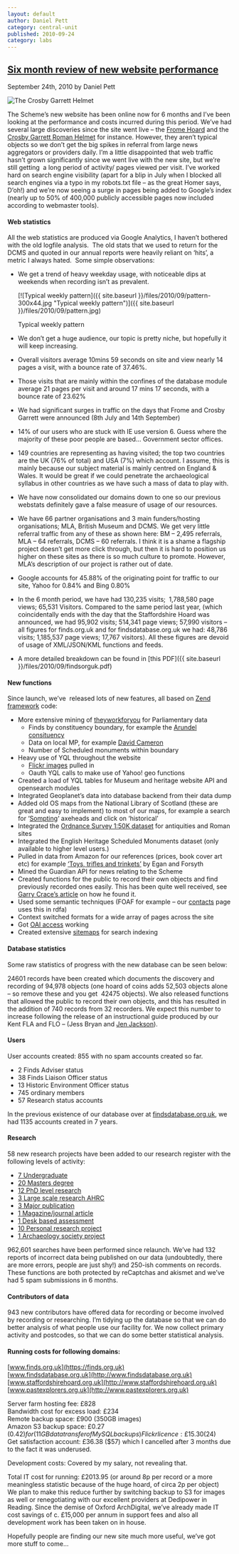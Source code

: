 ```yaml
---
layout: default
author: Daniel Pett
category: central-unit
published: 2010-09-24
category: labs
---
```

[Six month review of new website performance](/2010/09/24/six-month-review/ "Permanent Link to Six month review of new website performance")
--------------------------------------------------------------------------------------------------------------------------------------------

September 24th, 2010 by Daniel Pett

![The Crosby Garrett Helmet](https://finds.org.uk/documents/image/19269498b.jpg "The Crosby Garrett Helmet")

The Scheme’s new website has been online now for 6 months and I’ve been looking at the performance and costs incurred during this period. We’ve had several large discoveries since the site went live – the [Frome Hoard](https://finds.org.uk/database/artefacts/record/id/387181 "Frome Hoard record") and the [Crosby Garrett Roman Helmet](https://finds.org.uk/database/artefacts/record/id/404767 "The Roman helmet record") for instance. However, they aren’t typical objects so we don’t get the big spikes in referral from large news aggregators or providers daily. I’m a little disappointed that web traffic hasn’t grown significantly since we went live with the new site, but we’re still getting  a long period of activity/ pages viewed per visit. I’ve worked hard on search engine visibility (apart for a blip in July when I blocked all search engines via a typo in my robots.txt file – as the great Homer says, D’oh!) and we’re now seeing a surge in pages being added to Google’s index (nearly up to 50% of 400,000 publicly accessible pages now included according to webmaster tools).

#### Web statistics

All the web statistics are produced via Google Analytics, I haven’t bothered with the old logfile analysis.  The old stats that we used to return for the DCMS and quoted in our annual reports were heavily reliant on ‘hits’, a metric I always hated.  Some simple observations:

*   We get a trend of heavy weekday usage, with noticeable dips at weekends when recording isn’t as prevalent.
    
    [![Typical weekly pattern]({{ site.baseurl }}/files/2010/09/pattern-300x44.jpg "Typical weekly pattern")]({{ site.baseurl }}/files/2010/09/pattern.jpg)
    
    Typical weekly pattern
    
*   We don’t get a huge audience, our topic is pretty niche, but hopefully it will keep increasing.
*   Overall visitors average 10mins 59 seconds on site and view nearly 14 pages a visit, with a bounce rate of 37.46%.
*   Those visits that are mainly within the confines of the database module average 21 pages per visit and around 17 mins 17 seconds, with a bounce rate of 23.62%
*   We had significant surges in traffic on the days that Frome and Crosby Garrett were announced (8th July and 14th September)
*   14% of our users who are stuck with IE use version 6. Guess where the majority of these poor people are based… Government sector offices.
*   149 countries are representing as having visited; the top two countries are the UK (76% of total) and USA (7%) which account. I assume, this is mainly because our subject material is mainly centred on England & Wales. It would be great if we could penetrate the archaeological syllabus in other countries as we have such a mass of data to play with.
*   We have now consolidated our domains down to one so our previous webstats definitely gave a false measure of usage of our resources.
*   We have 66 partner organisations and 3 main funders/hosting organisations; MLA, British Museum and DCMS. We get very little referral traffic from any of these as shown here: BM – 2,495 referrals, MLA – 64 referrals, DCMS – 60 referrals. I think it is a shame a flagship project doesn’t get more click through, but then it is hard to position us higher on these sites as there is so much culture to promote. However, MLA’s description of our project is rather out of date.
*   Google accounts for 45.88% of the originating point for traffic to our site, Yahoo for 0.84% and Bing 0.80%
*   In the 6 month period, we have had 130,235 visits;  1,788,580 page views; 65,531 Visitors. Compared to the same period last year, (which coincidentally ends with the day that the Staffordshire Hoard was announced, we had 95,902 visits; 514,341 page views; 57,990 visitors – all figures for finds.org.uk and for findsdatabase.org.uk we had: 48,786 visits; 1,185,537 page views; 17,767 visitors). All these figures are devoid of usage of XML/JSON/KML functions and feeds.
*   A more detailed breakdown can be found in [this PDF]({{ site.baseurl }}/files/2010/09/findsorguk.pdf)

#### New functions

Since launch, we’ve  released lots of new features, all based on [Zend framework](http://framework.zend.com) code:

*   More extensive mining of [theyworkforyou](http://www.theyworkforyou.com) for Parliamentary data
    *   Finds by constituency boundary, for example the [Arundel consituency](https://finds.org.uk/news/theyworkforyou/finds/constituency/Arundel+and+South+Downs)
    *   Data on local MP, for example [David Cameron](https://finds.org.uk/news/theyworkforyou/mp/id/10777 "David Cameron's details")
    *   Number of Scheduled monuments within boundary
*   Heavy use of YQL throughout the website
    *   [Flickr images](https://finds.org.ukflickr) pulled in
    *   Oauth YQL calls to make use of Yahoo! geo functions
*   Created a load of YQL tables for Museum and heritage website API and opensearch modules
*   Integrated Geoplanet’s data into database backend from their data dump
*   Added old OS maps from the National Library of Scotland (these are great and easy to implement) to most of our maps, for example a search for ‘[Sompting](https://finds.org.uk/database/search/map/description/sompting "Sompting finds mapped")‘ axeheads and click on ‘historical’
*   Integrated the [Ordnance Survey 1:50K dataset](/2010/05/24/os150k/) for antiquities and Roman sites
*   Integrated the English Heritage Scheduled Monuments dataset (only available to higher level users.)
*   Pulled in data from Amazon for our references (prices, book cover art etc) for example [‘Toys, trifles and trinkets’](https://finds.org.uk/database/publications/publication/id/1390 "View a reference with Amazon data pulled in") by Egan and Forsyth
*   Mined the Guardian API for news relating to the Scheme
*   Created functions for the public to record their own objects and find previously recorded ones easily. This has been quite well received, see [Garry Crace’s article](/2010/09/20/my-experience-of-self-recording-on-the-database/) on how he found it.
*   Used some semantic techniques (FOAF for example – our [contacts](https://finds.org.ukcontacts/) page uses this in rdfa)
*   Context switched formats for a wide array of pages across the site
*   Got [OAI access](https://finds.org.uk/database/oai "Get access to our oai interface") working
*   Created extensive [sitemaps](https://finds.org.ukinfo/sitemap "Our sitemap index file") for search indexing

#### Database statistics

Some raw statistics of progress with the new database can be seen below:

24601 records have been created which documents the discovery and recording of 94,978 objects (one hoard of coins adds 52,503 objects alone – so remove these and you get  42475 objects). We also released functions that allowed the public to record their own objects, and this has resulted in the addition of 740 records from 32 recorders. We expect this number to increase following the release of an instructional guide produced by our Kent FLA and FLO – (Jess Bryan and [Jen Jackson](https://finds.org.uk/contacts/staff/profile/id/123 "Jen's profile")).

#### Users

User accounts created: 855 with no spam accounts created so far.

*   2 Finds Adviser status
*   38 Finds Liaison Officer status
*   13 Historic Environment Officer status
*   745 ordinary members
*   57 Research status accounts

In the previous existence of our database over at [findsdatabase.org.uk](http://www.findsdatabase.org.uk), we had 1135 accounts created in 7 years.

#### Research

58 new research projects have been added to our research register with the following levels of activity:

*   [7 Undergraduate](https://finds.org.uk/research/projects/level/1/Undergraduate)
*   [20 Masters degree](https://finds.org.uk/research/projects/level/2/Masters+degree)
*   [12 PhD level research](https://finds.org.uk/research/projects/level/3/PhD+level+research)
*   [3 Large scale research AHRC](https://finds.org.uk/research/projects/level/4/Large+scale+research+AHRC)
*   [3 Major publication](https://finds.org.uk/research/projects/level/5/Major+publication)
*   [1 Magazine/journal article](https://finds.org.uk/research/projects/level/6/Magazine+journal+article)
*   [1 Desk based assessment](https://finds.org.uk/research/projects/level/7/Desk+based+assessment)
*   [10 Personal research project](https://finds.org.uk/research/projects/level/9/Personal+research+project)
*   [1 Archaeology society project](https://finds.org.uk/research/projects/level/10/Archaeology+society+project)

962,601 searches have been performed since relaunch. We’ve had 132 reports of incorrect data being published on our data (undoubtedly, there are more errors, people are just shy!) and 250-ish comments on records. These functions are both protected by reCaptchas and akismet and we’ve had 5 spam submissions in 6 months.

#### Contributors of data

943 new contributors have offered data for recording or become involved by recording or researching. I’m tidying up the database so that we can do better analysis of what people use our facility for. We now collect primary activity and postcodes, so that we can do some better statistical analysis.

#### Running costs for following domains:

[www.finds.org.uk](https://finds.org.uk)  
[www.findsdatabase.org.uk](http://www.findsdatabase.org.uk)  
[www.staffordshirehoard.org.uk](http://www.staffordshirehoard.org.uk)  
[www.pastexplorers.org.uk](http://www.pastexplorers.org.uk)

Server farm hosting fee: £828  
Bandwidth cost for excess load: £234  
Remote backup space: £900 (350GB images)  
Amazon S3 backup space: £0.27 ($0.42) for (11GB data transfer of MySQL backups)  
Flickr licence: £15.30 ($24)  
Get satisfaction account: £36.38 ($57) which I cancelled after 3 months due to the fact it was underused.

Development costs: Covered by my salary, not revealing that.

Total IT cost for running: £2013.95 (or around 8p per record or a more meaningless statistic because of the huge hoard, of circa 2p per object)  
We plan to make this reduce further by switching backup to S3 for images as well or renegotiating with our excellent providers at Dedipower in Reading. Since the demise of Oxford ArchDigital, we’ve already made IT cost savings of c. £15,000 per annum in support fees and also all development work has been taken on in house.

Hopefully people are finding our new site much more useful, we’ve got more stuff to come...